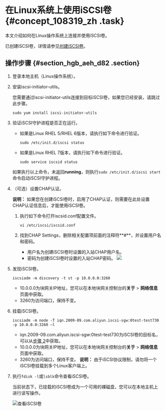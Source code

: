 # 在Linux系统上使用iSCSI卷 {#concept_108319_zh .task}

本文介绍如何在Linux操作系统上连接并使用iSCSI卷。

已创建iSCSI卷，详情请参见[创建iSCSI卷](cn.zh-CN/本地控制台用户指南/块网关/管理iSCSI卷.md#section_iku_7uf_1tw)。

## 操作步骤 {#section_hgb_aeh_d82 .section}

1.  登录本地主机（Linux操作系统）。
2.  安装iscsi-initiator-utils。 

    您需要通过iscsi-initiator-utils连接到目标iSCSI卷，如果您已经安装，请跳过此步骤。

    ``` {#codeblock_97q_j06_d7g}
    sudo yum install iscsi-initiator-utils
    ```

3.  验证iSCSI守护进程是否正在运行。 

    -   如果是Linux RHEL 5/RHEL 6版本，请执行如下命令进行验证。

        ``` {#codeblock_pvl_5x4_lt9}
        sudo /etc/init.d/iscsi status
        ```

    -   如果是Linux RHEL 7版本，请执行如下命令进行验证。

        ``` {#codeblock_bj3_kw0_h4w}
        sudo service iscsid status
        ```

    如果执行以上命令，未返回**running**，则执行`sudo /etc/init.d/iscsi start`命令启动iSCSI守护进程。

4.  （可选）设置CHAP认证。 

    **说明：** 如果您在创建iSCSI卷时，启用了CHAP认证，则需要在此处设置CHAP认证信息后，才能使用iSCSI卷。

    1.  执行如下命令打开iscsid.conf配置文件。 

        ``` {#codeblock_6z4_lue_5sv}
        vi /etc/iscsi/iscsid.conf
        ```

    2.  找到CHAP Settings，删除相关配置项前面的注释符**\#**，并设置用户名和密码。 

        -   用户名为创建iSCSI卷时设置的入站CHAP用户名。
        -   密码为创建iSCSI卷时设置的入站CHAP密码。
        ![](http://static-aliyun-doc.oss-cn-hangzhou.aliyuncs.com/assets/img/1427547/156860189060122_zh-CN.png)

5.  发现iSCSI卷。 

    ``` {#codeblock_ol4_t2t_fo8}
    iscsiadm -m discovery -t st -p 10.0.0.0:3260
    ```

    -   10.0.0.0为块网关IP地址，您可以在本地块网关控制台的**关于** \> **网络信息**页面中获取。
    -   3260为访问端口，保持不变。
6.  挂载iSCSI卷。 

    ``` {#codeblock_k7l_qze_o3y}
    iscsiadm -m node -T iqn.2009-09.com.aliyun.iscsi-sgw:0test-test730 -p 10.0.0.0:3260 –l
    ```

    -   iqn.2009-09.com.aliyun.iscsi-sgw:0test-test730为iSCSI卷的目标名，可以从[步骤 2](#step_0dv_1t5_trf)中获取。
    -   10.0.0.0为块网关IP地址，您可以在本地块网关控制台的**关于** \> **网络信息**页面中获取。
    -   3260为访问端口，保持不变。
    **说明：** 由于iSCSI协议限制，请勿将一个iSCSI卷挂载到多个Linux客户端上。

7.  执行`fdisk -l`或`lsblk`命令查看iSCSI卷。 

    当前状态下，已挂载的iSCSI卷成为一个可用的裸磁盘，您可以在本地主机上进行读写操作。

    ![查看iSCSI卷](http://static-aliyun-doc.oss-cn-hangzhou.aliyuncs.com/assets/img/1427547/156860189060107_zh-CN.png)


